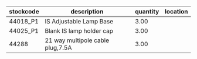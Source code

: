 |stockcode|description|quantity|location|
|---------|-----------|--------|--------|
|44018_P1|IS Adjustable Lamp Base|3.00||
|44025_P1|Blank IS lamp holder cap|3.00||
|44288|21 way multipole cable plug,7.5A|3.00||
